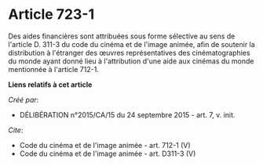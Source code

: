 # Article 723-1

Des aides financières sont attribuées sous forme sélective au sens de l'article D. 311-3 du code du cinéma et de l'image
animée, afin de soutenir la distribution à l'étranger des œuvres représentatives des cinématographies du monde ayant donné
lieu à l'attribution d'une aide aux cinémas du monde mentionnée à l'article 712-1.

**Liens relatifs à cet article**

_Créé par_:

  - DÉLIBÉRATION n°2015/CA/15 du 24 septembre 2015 - art. 7, v. init.

_Cite_:

  - Code du cinéma et de l'image animée - art. 712-1 (V)
  - Code du cinéma et de l'image animée - art. D311-3 (V)
